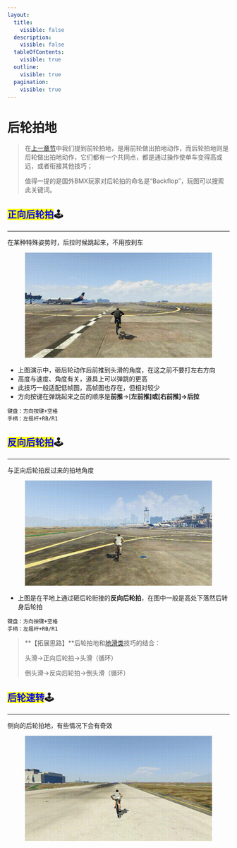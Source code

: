```yaml
---
layout:
  title:
    visible: false
  description:
    visible: false
  tableOfContents:
    visible: true
  outline:
    visible: true
  pagination:
    visible: true
---
```


# 后轮拍地

> 在[上一章节](page-6-framebounces.md)中我们提到前轮拍地，是用前轮做出拍地动作，而后轮拍地则是后轮做出拍地动作，它们都有一个共同点，都是通过操作使单车变得高或远，或者衔接其他技巧；
>
> 值得一提的是国外BMX玩家对后轮拍的命名是“Backflop”，玩图可以搜索此关键词。

## <mark style="color:blue;">**正向后轮拍**</mark>🕹️ <a href="#zheng-xiang-hou-lun-pai" id="zheng-xiang-hou-lun-pai"></a>

***

在某种特殊姿势时，后拉时候跳起来，不用按刹车

<div align="left">

<figure><img src="../.gitbook/assets/image/tutorial/7.backflops/1.backflop前压后轮拍.gif" alt=""><figcaption></figcaption></figure>

</div>

* 上图演示中，砸后轮动作后前推到头滑的角度，在这之前不要打左右方向
* 高度与速度、角度有关，道具上可以弹跳的更高
* 此技巧一般适配低帧图，高帧图也存在，但相对较少
* 方向按键在弹跳起来之前的顺序是**前推**→\[**左前推]或\[右前推]→后拉**

```plaintext
键盘：方向按键+空格
手柄：左摇杆+RB/R1
```

## <mark style="color:blue;">**反向后轮拍**</mark>🕹️ <a href="#fan-xiang-hou-lun-pai" id="fan-xiang-hou-lun-pai"></a>

***

与正向后轮拍反过来的拍地角度

<div align="left">

<figure><img src="../.gitbook/assets/image/tutorial/7.backflops/3.backflop后压后轮拍.gif" alt=""><figcaption></figcaption></figure>

</div>

* 上图是在平地上通过砸后轮衔接的**反向后轮拍**，在图中一般是高处下落然后转身后轮拍

```plaintext
键盘：方向按键+空格
手柄：左摇杆+RB/R1
```

> \*\*【拓展思路】\*\*后轮拍地和[地滑类](page-5-hipster-cut-slides.md)技巧的结合：
>
> 头滑→正向后轮拍→头滑（循环）
>
> 倒头滑→反向后轮拍→倒头滑（循环）

## <mark style="color:blue;">**后轮速转**</mark>🕹️ <a href="#hou-lun-su-zhuan" id="hou-lun-su-zhuan"></a>

***

侧向的后轮拍地，有些情况下会有奇效

<div align="left">

<figure><img src="../.gitbook/assets/image/tutorial/8.jumps-2/3.后轮速转.gif" alt=""><figcaption></figcaption></figure>

</div>
